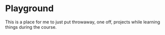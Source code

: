 # Playground

This is a place for me to just put throwaway, one off, projects
while learning things during the course.
